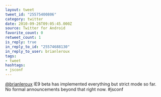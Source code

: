 ```yaml
---
layout: tweet
tweet_id: "25575400806"
category: twitter
date: 2010-09-26T09:05:45.000Z
source: Twitter for Android
favorite_count: 0
retweet_count: 1
is_reply: true
in_reply_to_id: "25574688130"
in_reply_to_user: brianleroux
tags:
- tweet
hashtags:
- jsconf
---
```


[@brianleroux](https://twitter.com/@brianleroux) IE9 beta has implemented everything but strict mode so far. No formal announcements beyond that right now. #jsconf
